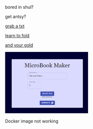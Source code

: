 bored in shul?

get antsy?

[grab a txt](https://raw.githubusercontent.com/DovieW/microbook-maker/master/alice_in_wonderland.txt)

[learn to fold](https://youtu.be/cVXLgpmTEUU)

[and your gold](https://github.com/DovieW/microbook-maker/blob/master/2023%207%209%2023%2040%202%20Alice+In+Wonderland.pdf)

<img src="https://github.com/DovieW/microbook-maker/blob/master/site%20image.png?raw=true" height="200px">

Docker image not working
